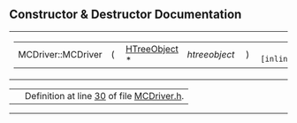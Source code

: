 ## Constructor & Destructor Documentation

<span id="97cf3df5cd4753338efe4b6f02b3c585" class="anchor"></span>

<table class="mdTable" data-cellpadding="2" data-cellspacing="0">
<colgroup>
<col style="width: 100%" />
</colgroup>
<tbody>
<tr>
<td class="mdRow"><table data-cellpadding="0" data-cellspacing="0" data-border="0">
<tbody>
<tr>
<td class="md" data-nowrap="" data-valign="top">MCDriver::MCDriver</td>
<td class="md" data-valign="top">( </td>
<td class="md" data-nowrap="" data-valign="top"><a href="classHTreeObject.md" class="el">HTreeObject</a> * </td>
<td class="mdname1" data-valign="top" data-nowrap=""><em>htreeobject</em></td>
<td class="md" data-valign="top"> ) </td>
<td class="md" data-nowrap=""><code> [inline]</code></td>
</tr>
</tbody>
</table></td>
</tr>
</tbody>
</table>

|  |  |
|----|----|
|   | Definition at line <a href="MCDriver_8h-source.md#l00030" class="el">30</a> of file <a href="MCDriver_8h-source.md" class="el">MCDriver.h</a>. |

------------------------------------------------------------------------

